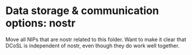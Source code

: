 Data storage & communication options: nostr
=====

Move all NIPs that are nostr related to this folder. Want to make it clear that DCoSL is independent of nostr, even though they do work well together.
